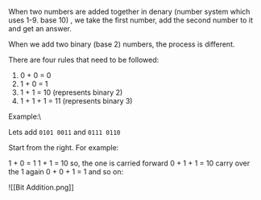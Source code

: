 When two numbers are added together in denary (number system which uses 1-9. base 10) , we take the first number, add the second number to it and get an answer.

When we add two binary (base 2) numbers, the process is different.

There are four rules that need to be followed:
 1. 0 + 0 = 0 
 2. 1 + 0 = 1
 3. 1 + 1 = 10 (represents binary 2)
 4. 1 + 1 + 1 = 11 (represents binary 3)

Example:\

Lets add `0101 0011` and `0111 0110`

Start from the right. For example:

1 + 0 = 1
1 + 1 = 10
so, the one is carried forward 
0 + 1 + 1 = 10
carry over the 1 again
0 + 0 + 1 = 1
and so on:

![[Bit Addition.png]]